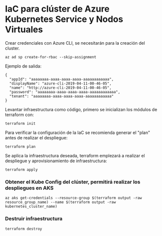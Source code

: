# IaC para clúster de Azure Kubernetes Service y Nodos Virtuales

Crear credenciales con Azure CLI, se necesitarán para la creación del cluster.

```
az ad sp create-for-rbac --skip-assignment
```

Ejemplo de salida:
```
{
  "appId": "aaaaaaaa-aaaa-aaaa-aaaa-aaaaaaaaaaaa",
  "displayName": "azure-cli-2019-04-11-00-46-05",
  "name": "http://azure-cli-2019-04-11-00-46-05",
  "password": "aaaaaaaa-aaaa-aaaa-aaaa-aaaaaaaaaaaa",
  "tenant": "aaaaaaaa-aaaa-aaaa-aaaa-aaaaaaaaaaaa"
}
```

Levantar infraestructura como código, primero se inicializan los módulos de terraform con:

```
terraform init
```

Para verificar la configuración de la IaC se recomienda generar el "plan" antes de realizar el despliegue:
```
terraform plan
```

Se aplica la infraestructura deseada, terraform emplezará a realizar el despliegue y aprovisionamiento de infraestructura:
```
terraform apply
```

### Obtener el Kube Config del clúster, permitirá realizar los despliegues en AKS
```
az aks get-credentials --resource-group $(terraform output -raw resource_group_name) --name $(terraform output -raw kubernetes_cluster_name)
```

### Destruir infraestructura

```
terraform destroy
```